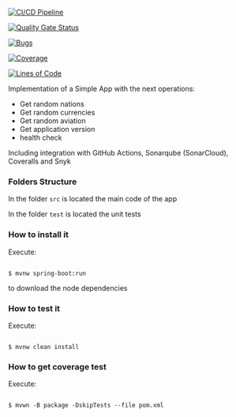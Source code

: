 [![CI/CD Pipeline](https://github.com/ValenMR/Laboratorio_2_Arquisoft/actions/workflows/build.yml/badge.svg)](https://github.com/ValenMR/Laboratorio_2_Arquisoft/actions/workflows/build.yml)

[![Quality Gate Status](https://sonarcloud.io/api/project_badges/measure?project=ValenMR_Laboratorio_2_Arquisoft&metric=alert_status)](https://sonarcloud.io/summary/new_code?id=ValenMR_Laboratorio_2_Arquisoft)

[![Bugs](https://sonarcloud.io/api/project_badges/measure?project=ValenMR_Laboratorio_2_Arquisoft&metric=bugs)](https://sonarcloud.io/summary/new_code?id=ValenMR_Laboratorio_2_Arquisoft)

[![Coverage](https://sonarcloud.io/api/project_badges/measure?project=ValenMR_Laboratorio_2_Arquisoft&metric=coverage)](https://sonarcloud.io/summary/new_code?id=ValenMR_Laboratorio_2_Arquisoft)

[![Lines of Code](https://sonarcloud.io/api/project_badges/measure?project=ValenMR_Laboratorio_2_Arquisoft&metric=ncloc)](https://sonarcloud.io/summary/new_code?id=ValenMR_Laboratorio_2_Arquisoft)


Implementation of a Simple App with the next operations:



* Get random nations
* Get random currencies
* Get random aviation
* Get application version
* health check

Including integration with GitHub Actions, Sonarqube (SonarCloud), Coveralls and Snyk


### Folders Structure



In the folder `src` is located the main code of the app



In the folder `test` is located the unit tests



### How to install it



Execute:



```shell

$ mvnw spring-boot:run

```

to download the node dependencies



### How to test it



Execute:



```shell

$ mvnw clean install

```



### How to get coverage test



Execute:



```shell

$ mvwn -B package -DskipTests --file pom.xml

```